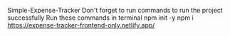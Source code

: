 Simple-Expense-Tracker
Don't forget to run commands to run the project successfully Run these commands in terminal npm init -y npm i
https://expense-tracker-frontend-only.netlify.app/
